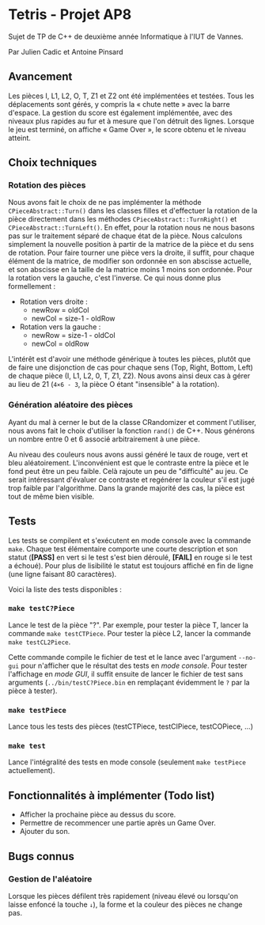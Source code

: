<!--
Si vous lisez ce README dans un éditeur de texte, nous vous conseillons plutôt
de le consulter à cette adresse : https://github.com/apinsard/TetrisAP8 pour
plus de clarté.
-->

# Tetris - Projet AP8

Sujet de TP de C++ de deuxième année Informatique à l'IUT de Vannes.

Par Julien Cadic et Antoine Pinsard

## Avancement

Les pièces I, L1, L2, O, T, Z1 et Z2 ont été implémentées et testées. Tous les
déplacements sont gérés, y compris la « chute nette » avec la barre d'espace. La
gestion du score est également implémentée, avec des niveaux plus rapides au fur
et à mesure que l'on détruit des lignes. Lorsque le jeu est terminé, on affiche
« Game Over », le score obtenu et le niveau atteint.

## Choix techniques

### Rotation des pièces

Nous avons fait le choix de ne pas implémenter la méthode
`CPieceAbstract::Turn()` dans les classes filles et d'effectuer la rotation de
la pièce directement dans les méthodes `CPieceAbstract::TurnRight()` et
`CPieceAbstract::TurnLeft()`. En effet, pour la rotation nous ne nous basons pas
sur le traitement séparé de chaque état de la pièce. Nous calculons simplement
la nouvelle position à partir de la matrice de la pièce et du sens de rotation.
Pour faire tourner une pièce vers la droite, il suffit, pour chaque élément de
la matrice, de modifier son ordonnée en son abscisse actuelle, et son abscisse
en la taille de la matrice moins 1 moins son ordonnée. Pour la rotation vers la
gauche, c'est l'inverse. Ce qui nous donne plus formellement :

* Rotation vers droite :
  * newRow = oldCol
  * newCol = size-1 - oldRow
* Rotation vers la gauche :
  * newRow = size-1 - oldCol
  * newCol = oldRow

L'intérêt est d'avoir une méthode générique à toutes les pièces, plutôt que de
faire une disjonction de cas pour chaque sens (Top, Right, Bottom, Left) de
chaque pièce (I, L1, L2, 0, T, Z1, Z2). Nous avons ainsi deux cas à gérer au
lieu de 21 (`4×6 - 3`, la pièce O étant "insensible" à la rotation).

### Génération aléatoire des pièces

Ayant du mal à cerner le but de la classe CRandomizer et comment l'utiliser,
nous avons fait le choix d'utiliser la fonction `rand()` de C++. Nous générons
un nombre entre 0 et 6 associé arbitrairement à une pièce.

Au niveau des couleurs nous avons aussi généré le taux de rouge, vert et bleu
aléatoirement. L'inconvénient est que le contraste entre la pièce et le fond
peut être un peu faible. Celà rajoute un peu de "difficulté" au jeu. Ce serait
intéressant d'évaluer ce contraste et regénérer la couleur s'il est jugé trop
faible par l'algorithme. Dans la grande majorité des cas, la pièce est tout de
même bien visible.

## Tests

Les tests se compilent et s'exécutent en mode console avec la commande `make`.
Chaque test élémentaire comporte une courte description et son statut
(**[PASS]** en vert si le test s'est bien déroulé, **[FAIL]** en rouge si le
test a échoué). Pour plus de lisibilité le statut est toujours affiché en fin de
ligne (une ligne faisant 80 caractères).

Voici la liste des tests disponibles :

### `make testC?Piece`

Lance le test de la pièce "?". Par exemple, pour tester la pièce T, lancer la
commande `make testCTPiece`. Pour tester la pièce L2, lancer la commande `make
testCL2Piece`.

Cette commande compile le fichier de test et le lance avec l'argument `--no-gui`
pour n'afficher que le résultat des tests en *mode console*. Pour tester
l'affichage en *mode GUI*, il suffit ensuite de lancer le fichier de test sans
arguments (`../bin/testC?Piece.bin` en remplaçant évidemment le `?` par la pièce
à tester).

### `make testPiece`
Lance tous les tests des pièces (testCTPiece, testCIPiece, testCOPiece, ...)

### `make test`
Lance l'intégralité des tests en mode console (seulement `make testPiece`
actuellement).

## Fonctionnalités à implémenter (Todo list)

* Afficher la prochaine pièce au dessus du score.
* Permettre de recommencer une partie après un Game Over.
* Ajouter du son.

## Bugs connus

### Gestion de l'aléatoire

Lorsque les pièces défilent très rapidement (niveau élevé ou lorsqu'on laisse
enfoncé la touche `↓`), la forme et la couleur des pièces ne change pas.

